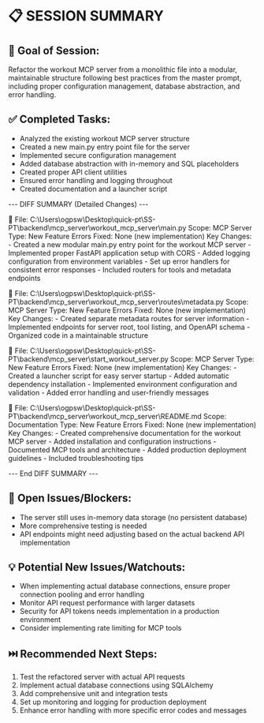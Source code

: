 # 📋 SESSION SUMMARY

## 🎯 Goal of Session:
Refactor the workout MCP server from a monolithic file into a modular, maintainable structure following best practices from the master prompt, including proper configuration management, database abstraction, and error handling.

## ✅ Completed Tasks:
- Analyzed the existing workout MCP server structure
- Created a new main.py entry point file for the server
- Implemented secure configuration management
- Added database abstraction with in-memory and SQL placeholders
- Created proper API client utilities
- Ensured error handling and logging throughout
- Created documentation and a launcher script

--- DIFF SUMMARY (Detailed Changes) ---

📄 File: C:\Users\ogpsw\Desktop\quick-pt\SS-PT\backend\mcp_server\workout_mcp_server\main.py
   Scope: MCP Server
   Type: New Feature
   Errors Fixed: None (new implementation)
   Key Changes:
     - Created a new modular main.py entry point for the workout MCP server
     - Implemented proper FastAPI application setup with CORS
     - Added logging configuration from environment variables
     - Set up error handlers for consistent error responses
     - Included routers for tools and metadata endpoints

📄 File: C:\Users\ogpsw\Desktop\quick-pt\SS-PT\backend\mcp_server\workout_mcp_server\routes\metadata.py
   Scope: MCP Server
   Type: New Feature
   Errors Fixed: None (new implementation)
   Key Changes:
     - Created separate metadata routes for server information
     - Implemented endpoints for server root, tool listing, and OpenAPI schema
     - Organized code in a maintainable structure

📄 File: C:\Users\ogpsw\Desktop\quick-pt\SS-PT\backend\mcp_server\start_workout_server.py
   Scope: MCP Server
   Type: New Feature
   Errors Fixed: None (new implementation)
   Key Changes:
     - Created a launcher script for easy server startup
     - Added automatic dependency installation
     - Implemented environment configuration and validation
     - Added error handling and user-friendly messages

📄 File: C:\Users\ogpsw\Desktop\quick-pt\SS-PT\backend\mcp_server\workout_mcp_server\README.md
   Scope: Documentation
   Type: New Feature
   Errors Fixed: None (new implementation)
   Key Changes:
     - Created comprehensive documentation for the workout MCP server
     - Added installation and configuration instructions
     - Documented MCP tools and architecture
     - Added production deployment guidelines
     - Included troubleshooting tips

--- End DIFF SUMMARY ---

## 🚧 Open Issues/Blockers:
- The server still uses in-memory data storage (no persistent database)
- More comprehensive testing is needed
- API endpoints might need adjusting based on the actual backend API implementation

## 💡 Potential New Issues/Watchouts:
- When implementing actual database connections, ensure proper connection pooling and error handling
- Monitor API request performance with larger datasets
- Security for API tokens needs implementation in a production environment
- Consider implementing rate limiting for MCP tools

## ⏭️ Recommended Next Steps:
1. Test the refactored server with actual API requests
2. Implement actual database connections using SQLAlchemy
3. Add comprehensive unit and integration tests
4. Set up monitoring and logging for production deployment
5. Enhance error handling with more specific error codes and messages
